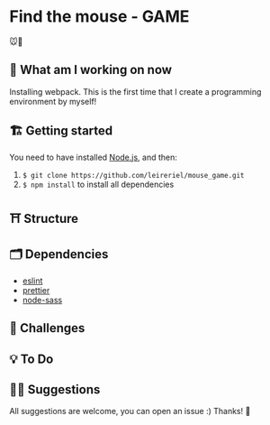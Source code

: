 # Find the mouse - GAME

🐭🧀

<!-- Play now! ➜ (link) -->

## 📅 What am I working on now

Installing webpack.
This is the first time that I create a programming environment by myself!

## 🏗️ Getting started

You need to have installed [Node.js](https://nodejs.org/), and then:

1. `$ git clone https://github.com/leireriel/mouse_game.git`
2. `$ npm install` to install all dependencies
   <!-- 3. `$ npm start` ?? check when I have installed webpack -->

## ⛩️ Structure

## 🗂️ Dependencies

- [eslint](https://www.npmjs.com/package/eslint)
- [prettier](https://www.npmjs.com/package/prettier)
- [node-sass](https://www.npmjs.com/package/node-sass)

## 💪 Challenges

## 💡 To Do

<!-- Tests -->

## 🤜🤛 Suggestions

All suggestions are welcome, you can open an issue :)
Thanks! 💜
